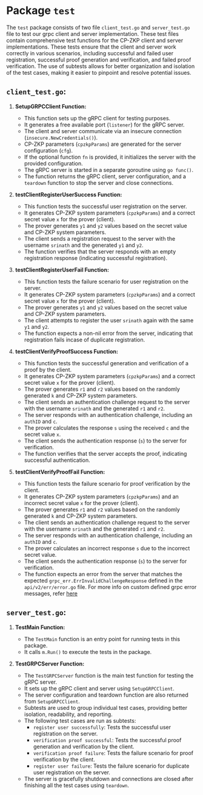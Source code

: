 # Package `test`

The `test` package consists of two file `client_test.go` and `server_test.go` file to test our grpc client and server implementation.
These test files contain comprehensive test functions for the CP-ZKP client and server implementations. These tests ensure that the client and server work correctly in various scenarios, including successful and failed user registration, successful proof generation and verification, and failed proof verification. The use of subtests allows for better organization and isolation of the test cases, making it easier to pinpoint and resolve potential issues.

## `client_test.go`:

1. **SetupGRPCClient Function:**
   - This function sets up the gRPC client for testing purposes.
   - It generates a free available port (`listener`) for the gRPC server.
   - The client and server communicate via an insecure connection (`insecure.NewCredentials()`).
   - CP-ZKP parameters (`cpzkpParams`) are generated for the server configuration (`cfg`).
   - If the optional function `fn` is provided, it initializes the server with the provided configuration.
   - The gRPC server is started in a separate goroutine using `go func()`.
   - The function returns the gRPC client, server configuration, and a `teardown` function to stop the server and close connections.

2. **testClientRegisterUserSuccess Function:**
   - This function tests the successful user registration on the server.
   - It generates CP-ZKP system parameters (`cpzkpParams`) and a correct secret value `x` for the prover (client).
   - The prover generates `y1` and `y2` values based on the secret value and CP-ZKP system parameters.
   - The client sends a registration request to the server with the username `srinath` and the generated `y1` and `y2`.
   - The function verifies that the server responds with an empty registration response (indicating successful registration).

3. **testClientRegisterUserFail Function:**
   - This function tests the failure scenario for user registration on the server.
   - It generates CP-ZKP system parameters (`cpzkpParams`) and a correct secret value `x` for the prover (client).
   - The prover generates `y1` and `y2` values based on the secret value and CP-ZKP system parameters.
   - The client attempts to register the user `srinath` again with the same `y1` and `y2`.
   - The function expects a non-nil error from the server, indicating that registration fails incase of duplicate registration.

4. **testClientVerifyProofSuccess Function:**
   - This function tests the successful generation and verification of a proof by the client.
   - It generates CP-ZKP system parameters (`cpzkpParams`) and a correct secret value `x` for the prover (client).
   - The prover generates `r1` and `r2` values based on the randomly generated `k` and CP-ZKP system parameters.
   - The client sends an authentication challenge request to the server with the username `srinath` and the generated `r1` and `r2`.
   - The server responds with an authentication challenge, including an `authID` and `c`.
   - The prover calculates the response `s` using the received `c` and the secret value `x`.
   - The client sends the authentication response (`s`) to the server for verification.
   - The function verifies that the server accepts the proof, indicating successful authentication.

5. **testClientVerifyProofFail Function:**
   - This function tests the failure scenario for proof verification by the client.
   - It generates CP-ZKP system parameters (`cpzkpParams`) and an incorrect secret value `x` for the prover (client).
   - The prover generates `r1` and `r2` values based on the randomly generated `k` and CP-ZKP system parameters.
   - The client sends an authentication challenge request to the server with the username `srinath` and the generated `r1` and `r2`.
   - The server responds with an authentication challenge, including an `authID` and `c`.
   - The prover calculates an incorrect response `s` due to the incorrect secret value.
   - The client sends the authentication response (`s`) to the server for verification.
   - The function expects an error from the server that matches the expected `grpc_err.ErrInvalidChallengeResponse` defined in the `api/v2/err/error.go` file. For more info on custom defined grpc error
   messages, refer [here](https://github.com/srinathLN7/zkp-authentication/tree/main/api/v2/err)

## `server_test.go`:

1. **TestMain Function:**
   - The `TestMain` function is an entry point for running tests in this package.
   - It calls `m.Run()` to execute the tests in the package.

2. **TestGRPCServer Function:**
   - The `TestGRPCServer` function is the main test function for testing the gRPC server.
   - It sets up the gRPC client and server using `SetupGRPCClient`.
   - The server configuration and teardown function are also returned from `SetupGRPCClient`.
   - Subtests are used to group individual test cases, providing better isolation, readability, and reporting.
   - The following test cases are run as subtests:
     - `register user successfully`: Tests the successful user registration on the server.
     - `verification proof successful`: Tests the successful proof generation and verification by the client.
     - `verification proof failure`: Tests the failure scenario for proof verification by the client.
     - `register user failure`: Tests the failure scenario for duplicate user registration on the server.
   - The server is gracefully shutdown and connections are closed after finishing all the test cases using `teardown`.




